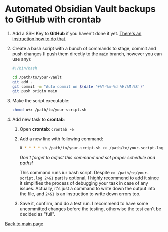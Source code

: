# Automated **Obsidian** Vault backups to **GitHub** with **crontab**

1. Add a SSH Key to **GitHub** if you haven't done it yet. [There's an instruction how to do that](use-ssh-key-for-github.md).
2. Create a bash script with a bunch of commands to stage, commit and push changes (I push them directly to the `main` branch, however you can use any):

    ```sh
    #!/bin/bash

    cd /path/to/your-vault
    git add .
    git commit -m "Auto commit on $(date '+%Y-%m-%d %H:%M:%S')"
    git push origin main
    ```

3. Make the script executable:

    ```sh
    chmod u+x /path/to/your-script.sh
    ```

4. Add new task to **crontab**:
   1. Open **crontab**: `crontab -e`
   2. Add a new line with following command:

       ```sh
       0 * * * * sh /path/to/your-script.sh >> /path/to/your-script.log 2>&1
       ```

       *Don't forget to adjust this command and set proper schedule and paths!*

       This command runs iur bash script. Despite `>> /path/to/your-script.log 2>&1` part is optional, I highly recommend to add it since it simplifies the process of debugging your task in case of any issues. Actually, it's just a command to write down the output into the file, and `2>&1` is an instruction to write down errors too.

   3. Save it, confirm, and do a test run. I recommend to have some uncommitted changes before the testing, otherwise the test can't be decided as "full".

[Back to main page](/automated-obsidian-vault-backups-to-github/main-page.md)
